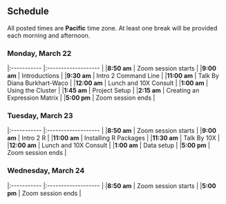 ## Schedule

All posted times are **Pacific** time zone. At least one break will be provided each morning and afternoon.

### Monday, March 22

|:----------- |:------------------- |
|**8:50 am**  | Zoom session starts |
|**9:00 am**  | Introductions |
|**9:30 am**  | Intro 2 Command Line |
|**11:00 am**  | Talk By Diana Burkhart-Waco |
|**12:00 am**  | Lunch and 10X Consult |
|**1:00 am**  | Using the Cluster |
|**1:45 am**  | Project Setup |
|**2:15 am**  | Creating an Expression Matrix |
|**5:00 pm** | Zoom session ends |

### Tuesday, March 23

|:----------- |:------------------- |
|**8:50 am**  | Zoom session starts |
|**9:00 am**  | Intro 2 R |
|**11:00 am**  | Installing R Packages |
|**11:30 am**  | Talk By 10X |
|**12:00 am**  | Lunch and 10X Consult |
|**1:00 am**  | Data setup |
|**5:00 pm** | Zoom session ends |

### Wednesday, March 24

|:----------- |:------------------- |
|**8:50 am**  | Zoom session starts |
|**5:00 pm** | Zoom session ends |
